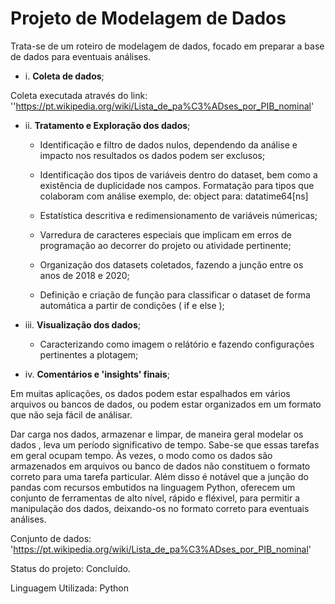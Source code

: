 # Projeto de Modelagem de Dados

Trata-se de um roteiro de modelagem de dados, focado em preparar a base de dados para eventuais análises.

* i. **Coleta de dados**;

Coleta executada através do link: ''https://pt.wikipedia.org/wiki/Lista_de_pa%C3%ADses_por_PIB_nominal'

* ii. **Tratamento e Exploração dos dados**;

  * Identificação e filtro de dados nulos, dependendo da análise e impacto nos resultados os dados podem ser exclusos;

  * Identificação dos tipos de variáveis dentro do dataset, bem como a existência de duplicidade nos campos. Formatação para tipos que colaboram com análise
  exemplo, de: object para: datatime64[ns]
  
  * Estatística descritiva e redimensionamento de variáveis númericas;

  * Varredura de caracteres especiais que implicam em erros de programação ao decorrer do projeto ou atividade pertinente;

  * Organização dos datasets coletados, fazendo a junção entre os anos de 2018 e 2020;

  * Definição e criação de função para classificar o dataset de forma automática a partir de condições ( if e else );

* iii. **Visualização dos dados**;

  * Caracterizando como imagem o relátório e fazendo configurações pertinentes a plotagem;

* iv. **Comentários e 'insights' finais**;

Em muitas aplicações, os dados podem estar espalhados em vários arquivos ou bancos de dados, ou podem estar organizados em um formato que não seja fácil de análisar.

Dar carga nos dados, armazenar e limpar, de maneira geral modelar os dados , leva um período significativo de tempo. Sabe-se que essas tarefas em geral ocupam tempo. Às vezes, o modo como os dados são armazenados em arquivos ou banco de dados não constituem o formato correto para uma tarefa particular. Além disso é notável que a junção do pandas com recursos embutidos na linguagem Python, oferecem um conjunto de ferramentas de alto nível, rápido e fléxivel, para permitir a manipulação dos dados, deixando-os no formato correto para eventuais análises.

Conjunto de dados: 'https://pt.wikipedia.org/wiki/Lista_de_pa%C3%ADses_por_PIB_nominal'

Status do projeto: Concluído.

Linguagem Utilizada: Python

